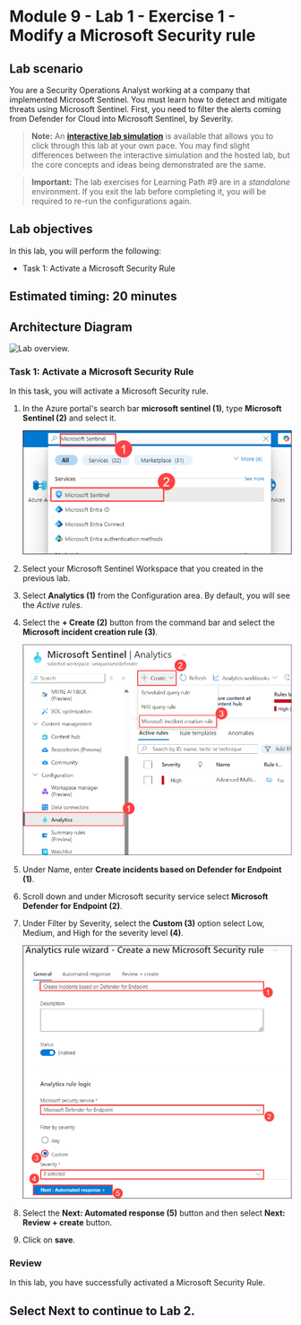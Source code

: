 # Module 9 - Lab 1 - Exercise 1 - Modify a Microsoft Security rule

## Lab scenario

You are a Security Operations Analyst working at a company that implemented Microsoft Sentinel. You must learn how to detect and mitigate threats using Microsoft Sentinel. First, you need to filter the alerts coming from Defender for Cloud into Microsoft Sentinel, by Severity. 

>**Note:** An **[interactive lab simulation](https://mslabs.cloudguides.com/guides/SC-200%20Lab%20Simulation%20-%20Modify%20a%20Microsoft%20Security%20rule)** is available that allows you to click through this lab at your own pace. You may find slight differences between the interactive simulation and the hosted lab, but the core concepts and ideas being demonstrated are the same.

>**Important:** The lab exercises for Learning Path #9 are in a *standalone* environment. If you exit the lab before completing it, you will be required to re-run the configurations again.

## Lab objectives

 In this lab, you will perform the following:
 - Task 1: Activate a Microsoft Security Rule

## Estimated timing: 20 minutes

## Architecture Diagram

  ![Lab overview.](../Media/SC200-Lab_Diagrams_Mod7_L1_Ex1upd.png)

### Task 1: Activate a Microsoft Security Rule

In this task, you will activate a Microsoft Security rule.

1. In the Azure portal's search bar **microsoft sentinel (1)**, type **Microsoft Sentinel (2)** and select it.

   ![Picture 1](../Media/sc-200-19.png)

1. Select your Microsoft Sentinel Workspace that you created in the previous lab.
        
1. Select **Analytics (1)** from the Configuration area. By default, you will see the *Active rules*.

1. Select the **+ Create (2)** button from the command bar and select the **Microsoft incident creation rule (3)**.

   ![Picture 1](../Media/l9e1-1.png)

1. Under Name, enter **Create incidents based on Defender for Endpoint (1)**.

1. Scroll down and under Microsoft security service select **Microsoft Defender for Endpoint (2)**. 

1. Under Filter by Severity, select the **Custom (3)** option select Low, Medium, and High for the severity level **(4)**.

    ![Picture 1](../Media/l9e1-2.png)

1. Select the **Next: Automated response (5)** button and then select **Next: Review + create** button.

1. Click on **save**.

### Review
In this lab, you have successfully activated a Microsoft Security Rule.

## Select **Next** to continue to Lab 2.
